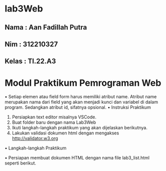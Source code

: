 # lab3Web

## Nama : Aan Fadillah Putra
## Nim : 312210327
## Kelas : TI.22.A3


# Modul Praktikum Pemrograman Web

• Setiap elemen atau field form harus memiliki atribut name. Atribut name merupakan nama dari field yang akan menjadi kunci dan variabel di dalam program. Sedangkan atribut id, sifatnya opsional.
• Instruksi Praktikum

1. Persiapkan text editor misalnya VSCode.
2. Buat folder baru dengan nama Lab3Web
3. Ikuti langkah-langkah praktikum yang akan dijelaskan berikutnya.
4. Lakukan validasi dokumen html dengan mengakses http://validator.w3.org

• Langkah-langkah Praktikum

• Persiapan membuat dokumen HTML dengan nama file lab3_list.html seperti berikut.


<!DOCTYPE html>
